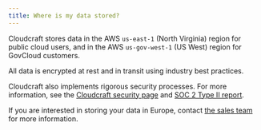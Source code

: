 ```yaml
---
title: Where is my data stored?
---
```


Cloudcraft stores data in the AWS `us-east-1` (North Virginia) region for public cloud users, and in the AWS `us-gov-west-1` (US West) region for GovCloud customers.

All data is encrypted at rest and in transit using industry best practices.

Cloudcraft also implements rigorous security processes. For more information, see the [Cloudcraft security page][1] and [SOC 2 Type II report][2].

If you are interested in storing your data in Europe, contact [the sales team][3] for more information.

[1]: https://www.cloudcraft.co/security
[2]: /cloudcraft/faq/soc2-report/
[3]: mailto:cloudcraft-sales@datadoghq.com
